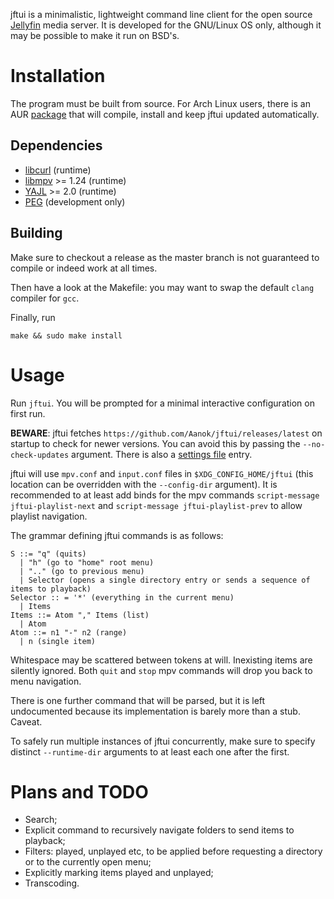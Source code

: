 jftui is a minimalistic, lightweight command line client for the open source [Jellyfin](http://jellyfin.org/) media server. It is developed for the GNU/Linux OS only, although it may be possible to make it run on BSD's.

# Installation
The program must be built from source. For Arch Linux users, there is an AUR [package](https://aur.archlinux.org/packages/jftui/) that will compile, install and keep jftui updated automatically.

## Dependencies
- [libcurl](https://curl.haxx.se/libcurl/) (runtime)
- [libmpv](https://mpv.io) >= 1.24 (runtime)
- [YAJL](https://lloyd.github.io/yajl/) >= 2.0 (runtime)
- [PEG](http://piumarta.com/software/peg/) (development only)


## Building
Make sure to checkout a release as the master branch is not guaranteed to compile or indeed work at all times.

Then have a look at the Makefile: you may want to swap the default `clang` compiler for `gcc`.

Finally, run
```
make && sudo make install
```

# Usage
Run `jftui`. You will be prompted for a minimal interactive configuration on first run.

**BEWARE**: jftui fetches `https://github.com/Aanok/jftui/releases/latest` on startup to check for newer versions. You can avoid this by passing the `--no-check-updates` argument. There is also a [settings file](https://github.com/Aanok/jftui/wiki/Settings) entry.

jftui will use `mpv.conf` and `input.conf` files in `$XDG_CONFIG_HOME/jftui` (this location can be overridden with the `--config-dir` argument). It is recommended to at least add binds for the mpv commands `script-message jftui-playlist-next` and `script-message jftui-playlist-prev` to allow playlist navigation.

The grammar defining jftui commands is as follows:
```
S ::= "q" (quits)
  | "h" (go to "home" root menu)
  | ".." (go to previous menu)
  | Selector (opens a single directory entry or sends a sequence of items to playback)
Selector :: = '*' (everything in the current menu)
  | Items
Items ::= Atom "," Items (list)
  | Atom
Atom ::= n1 "-" n2 (range)
  | n (single item)
```

Whitespace may be scattered between tokens at will. Inexisting items are silently ignored. Both `quit` and `stop` mpv commands will drop you back to menu navigation.

There is one further command that will be parsed, but it is left undocumented because its implementation is barely more than a stub. Caveat.

To safely run multiple instances of jftui concurrently, make sure to specify distinct `--runtime-dir` arguments to at least each one after the first.

# Plans and TODO
- Search;
- Explicit command to recursively navigate folders to send items to playback;
- Filters: played, unplayed etc, to be applied before requesting a directory or to the currently open menu;
- Explicitly marking items played and unplayed;
- Transcoding.
